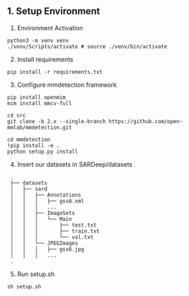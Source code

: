 ## 1. Setup Environment
1. Environment Activation
````commandline
python3 -m venv venv
./venv/Scripts/activate # source ./venv/bin/activate
````
2. Install requirements
````commandline
pip install -r requirements.txt
````
3. Configure mmdetection framework
````commandline
pip install openmim
mim install mmcv-full

cd src
git clone -b 2.x --single-branch https://github.com/open-mmlab/mmdetection.git

cd mmdetection
!pip install -e .
python setup.py install
````
4. Insert our datasets in SARDeep/datasets
````commandline
 .
 ├── datasets
 │   ├── sard
 │   │   ├── Annotations
 │   │   │   ├── gss6.xml
 │   │   │   ...
 │   │   ├── ImageSets
 │   │   │   └── Main
 │   │   │       ├── test.txt
 │   │   │       ├── train.txt
 │   │   │       └── val.txt
 │   │   └── JPEGImages
 │   │   │   ├── gss6.jpg
 │   │   │   ...
 .
````

5. Run setup.sh
````commandline
sh setup.sh
````